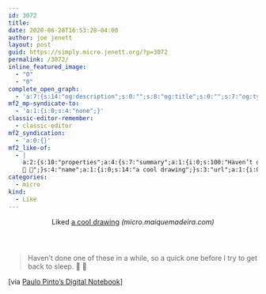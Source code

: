 ```yaml
---
id: 3072
title: 
date: 2020-06-28T16:53:28-04:00
author: joe jenett
layout: post
guid: https://simply.micro.jenett.org/?p=3072
permalink: /3072/
inline_featured_image:
  - "0"
  - "0"
complete_open_graph:
  - 'a:7:{s:14:"og:description";s:0:"";s:8:"og:title";s:0:"";s:7:"og:type";s:0:"";s:12:"twitter:card";s:7:"summary";s:15:"twitter:creator";s:0:"";s:19:"twitter:description";s:0:"";s:8:"og:image";s:0:"";}'
mf2_mp-syndicate-to:
  - 'a:1:{i:0;s:4:"none";}'
classic-editor-remember:
  - classic-editor
mf2_syndication:
  - 'a:0:{}'
mf2_like-of:
  - |
    a:2:{s:10:"properties";a:4:{s:7:"summary";a:1:{i:0;s:100:"Haven’t done one of these in a while, so a quick one before I try to get back to sleep.
    🎨 📱";}s:4:"name";a:1:{i:0;s:14:"a cool drawing";}s:3:"url";a:1:{i:0;s:63:"https://micro.maiquemadeira.com/2020/06/27/havent-done-one.html";}s:11:"publication";a:1:{i:0;s:23:"micro.maiquemadeira.com";}}s:4:"type";s:4:"cite";}
categories:
  - micro
kind:
  - Like
---
```

<div class="entry-reaction"><section class="response u-like-of h-cite"><header><span class="kind-display-text">Liked</span> <a href="https://micro.maiquemadeira.com/2020/06/27/havent-done-one.html" class="p-name u-url">a cool drawing</a> <em>(<span class="p-publication">micro.maiquemadeira.com</span>)</em></header>
<blockquote class="e-summary">Haven’t done one of these in a while, so a quick one before I try to get back to sleep.
🎨 📱</blockquote></section></div>
<div class="entry-content e-content" itemprop="description articleBody">
<p>[via <a title="Paulo Pinto's Digital Notebook" href="https://paulopinto.org/2020/06/202/">Paulo Pinto’s Digital Notebook</a>]</p></div>